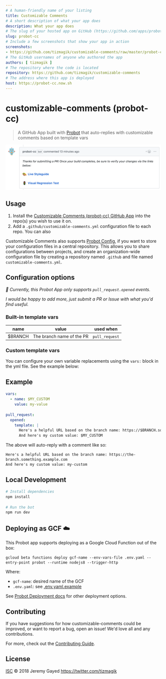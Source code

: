 ```yaml
---
# A human-friendly name of your listing
title: Customizable Comments
# A short description of what your app does
description: What your app does
# The slug of your hosted app on GitHub (https://github.com/apps/probot-cc)
slug: probot-cc
# Include a few screenshots that show your app in action
screenshots:
- https://github.com/tizmagik/customizable-comments/raw/master/probot-cc-sample.png
# The GitHub usernames of anyone who authored the app
authors: [ tizmagik ]
# The repository where the code is located
repository: https://github.com/tizmagik/customizable-comments
# The address where this app is deployed
host: https://probot-cc.now.sh
---
```


# customizable-comments (probot-cc)

> A GitHub App built with [Probot](https://github.com/probot/probot) that auto-replies with customizable comments based on template vars

<img src="https://github.com/tizmagik/customizable-comments/raw/master/probot-cc-sample.png" />

## Usage

1. Install the [Customizable Comments (probot-cc) GitHub App](https://github.com/apps/probot-cc) into the repo(s) you wish to use it on.
1. Add a `.github/customizable-comments.yml` configuration file to each repo. You can also

Customizable Comments also supports [Probot Config](https://github.com/probot/probot-config), if you want to store your configuration files in a central repository. This allows you to share configurations between projects, and create an organization-wide configuration file by creating a repository named `.github` and file named `customizable-comments.yml`.

## Configuration options

_📒 Currently, this Probot App only supports `pull_request.opened` events._

_I would be happy to add more, just submit a PR or Issue with what you'd find useful._

### Built-in template vars

| name     | value                     | used when      |
| -------- | ------------------------- | -------------- |
| \$BRANCH | The branch name of the PR | `pull_request` |

### Custom template vars

You can configure your own variable replacements using the `vars:` block in the yml file. See the example below:

## Example

```yaml
vars:
  - name: $MY_CUSTOM
    value: my-value

pull_request:
  opened:
    template: |
      Here's a helpful URL based on the branch name: https://$BRANCH.something.example.com
      And here's my custom value: $MY_CUSTOM
```

The above will auto-reply with a comment like so:

```
Here's a helpful URL based on the branch name: https://the-branch.something.example.com
And here's my custom value: my-custom
```

## Local Development

```sh
# Install dependencies
npm install

# Run the bot
npm run dev
```

## Deploying as GCF ☁️

This Probot app supports deploying as a Google Cloud Function out of the box:

```
gcloud beta functions deploy gcf-name --env-vars-file .env.yaml --entry-point probot --runtime nodejs8 --trigger-http
```

Where:

- `gcf-name`: desired name of the GCF
- `.env.yaml`: see [.env.yaml.example](./.env.yaml.example)

See [Probot Deployment docs](https://probot.github.io/docs/deployment/) for other deployment options.

## Contributing

If you have suggestions for how customizable-comments could be improved, or want to report a bug, open an issue! We'd love all and any contributions.

For more, check out the [Contributing Guide](CONTRIBUTING.md).

## License

[ISC](LICENSE) © 2018 Jeremy Gayed <https://twitter.com/tizmagik>
